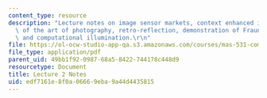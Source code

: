 ```yaml
---
content_type: resource
description: "Lecture notes on image sensor markets, context enhanced imaging, evolution\
  \ of the art of photography, retro-reflection, demonstration of Fraunhofer diffraction,\
  \ and computational illumination.\r\n"
file: https://ol-ocw-studio-app-qa.s3.amazonaws.com/courses/mas-531-computational-camera-and-photography-fall-2009/edf7161e8f0a06669eba9a44d4435815_MITMAS_531F09_lec02_notes.pdf
file_type: application/pdf
parent_uid: 49bb1f92-0987-68a5-8422-744178c448d9
resourcetype: Document
title: Lecture 2 Notes
uid: edf7161e-8f0a-0666-9eba-9a44d4435815
---
```

